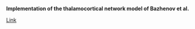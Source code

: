 **Implementation of the thalamocortical network model of Bazhenov et al.**

[Link](https://github.com/miscco/Neural_Network_TC)